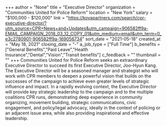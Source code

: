 +++
author = "None"
title = "Executive Director"
organization = "Communities United for Police Reform"
location = "New York"
salary = "$100,000 - $120,000"
link = "https://koyapartners.com/search/cpr-executive-director/?utm_source=CPR+News+and+Updates&utm_campaign=906582ff9a-EMAIL_CAMPAIGN_2018_03_12_COPY_01&utm_medium=email&utm_term=0_e3c2780901-906582ff9a-169056734"
sort_date = "2021-05-18"
created_at = "May 18, 2021"
closing_date = "-"
a_job_type = ["Full Time"]
b_benefits = ["General Benefits","Paid Leave","Health Insurance","Dental","Vision","Transit benefits"]
c_feedback = ""
thumbnail = ""
+++
Communities United for Police Reform seeks an extraordinary Executive Director to succeed its first Executive Director, Joo-Hyun Kang. The Executive Director will be a seasoned manager and strategist who will work with CPR members to deepen a powerful vision that builds on the successes of the campaign to achieve even greater levels of strategic influence and impact. In a rapidly evolving context, the Executive Director will provide key strategic leadership to the campaign and to the multiple coalitions CPR runs, demonstrating deep experience in community organizing, movement building, strategic communications, civic engagement, and policy/legal advocacy, ideally in the context of policing or an adjacent issue area, while also providing inspirational and effective leadership.
